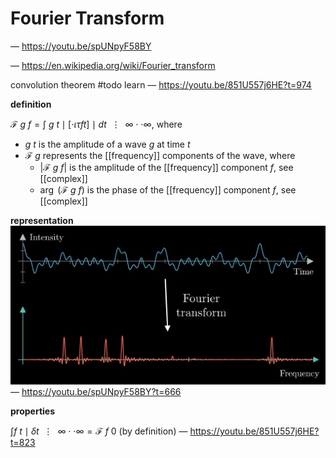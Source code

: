 # Fourier Transform

&mdash; <https://youtu.be/spUNpyF58BY>

&mdash; <https://en.wikipedia.org/wiki/Fourier_transform>

convolution theorem #todo learn &mdash; <https://youtu.be/851U557j6HE?t=974>

**definition**

$\mathcal F\ g\ f = \int\ g\ t \mid [\cdot\iota\tau ft] \mid dt\ \ \vdots\ \ \infty \cdot \cdot \infty$, where

- $g\ t$ is the amplitude of a wave $g$ at time $t$
- $\mathcal F\ g$ represents the [[frequency]] components of the wave, where
  - $|\mathcal F\ g\ f|$ is the amplitude of the [[frequency]] component $f$, see [[complex]]
  - $\arg\ (\mathcal F\ g\ f)$ is the phase of the [[frequency]] component $f$, see [[complex]]

**representation** ![](20221103111349.png) &mdash; <https://youtu.be/spUNpyF58BY?t=666>

**properties**

$\int f\ t \mid \delta t\ \ \vdots\ \ \infty \cdot \cdot \infty = \mathcal F\ f\ 0$ (by definition) &mdash; <https://youtu.be/851U557j6HE?t=823>
